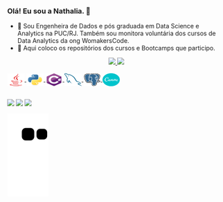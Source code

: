 ### Olá! Eu sou a Nathalia. 👋

- 🔭 Sou Engenheira de Dados e pós graduada em Data Science e Analytics na PUC/RJ. Também sou monitora voluntária dos cursos de Data Analytics da ong WomakersCode.
- 🌱 Aqui coloco os repositórios dos cursos e Bootcamps que participo.

<div align="center">
  <a href="https://github.com/nathaliasch">
  <img height="180em" src="https://github-readme-stats.vercel.app/api?username=nathaliasch&show_icons=true&theme=dracula&include_all_commits=true&count_private=true"/>
  <img height="180em" src="https://github-readme-stats.vercel.app/api/top-langs/?username=nathaliasch&layout=compact&langs_count=7&theme=dracula"/>

</div>
  <div style="display: inline_block"><br>
  <img align="center" alt="Nat-J" height="30" width="40" src="https://raw.githubusercontent.com/devicons/devicon/master/icons/java/java-plain.svg">
  <img align="center" alt="Nat-P" height="30" width="40" src="https://raw.githubusercontent.com/devicons/devicon/master/icons/python/python-original.svg">
  <img align="center" alt="Nat-C" height="30" width="40" src="https://raw.githubusercontent.com/devicons/devicon/master/icons/csharp/csharp-original.svg">
  <img align="center" alt="Nat-mysql" height="30" width="40" src="https://raw.githubusercontent.com/devicons/devicon/master/icons/mysql/mysql-original.svg">
  <img align="center" alt="Nat-Postgresql" height="30" width="40" src="https://raw.githubusercontent.com/devicons/devicon/master/icons/postgresql/postgresql-original.svg">
  <img align="center" alt="Nat-Canva" height="30" width="40" src="https://raw.githubusercontent.com/devicons/devicon/master/icons/canva/canva-original.svg">
 </div>
  
  ##
 
<div> 
  
  <a href = "mailto:nathalia.schmucler@gmail.com"><img src="https://img.shields.io/badge/-Gmail-%23333?style=for-the-badge&logo=gmail&logoColor=white" target="_blank"></a>
  <a href="https://[www.linkedin.com/in/nathalia-schmucler-28271334" target="_blank"><img src="https://img.shields.io/badge/-LinkedIn-%230077B5?style=for-the-badge&logo=linkedin&logoColor=white" target="_blank"></a>
   <a href="https://instagram.com/nathaliasch" target="_blank"><img src="https://img.shields.io/badge/-Instagram-%23E4405F?style=for-the-badge&logo=instagram&logoColor=white" target="_blank"></a>
    
   ![Snake animation](https://github.com/nathaliasch/nathaliasch/blob/output/github-contribution-grid-snake.svg)
 
</div>
